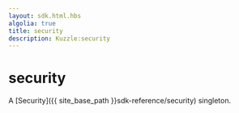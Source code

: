 ```yaml
---
layout: sdk.html.hbs
algolia: true
title: security
description: Kuzzle:security
---
```

  

# security

A [Security]({{ site_base_path }}sdk-reference/security) singleton.
